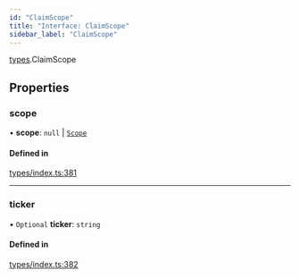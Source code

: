 ```yaml
---
id: "ClaimScope"
title: "Interface: ClaimScope"
sidebar_label: "ClaimScope"
---
```


[types](../../../modules/Types/Types.md).ClaimScope

## Properties

### scope

• **scope**: ``null`` \| [`Scope`](../Scope/Scope.md)

#### Defined in

[types/index.ts:381](https://github.com/PolymeshAssociation/polymesh-sdk/blob/b6f9fb883/src/types/index.ts#L381)

___

### ticker

• `Optional` **ticker**: `string`

#### Defined in

[types/index.ts:382](https://github.com/PolymeshAssociation/polymesh-sdk/blob/b6f9fb883/src/types/index.ts#L382)
